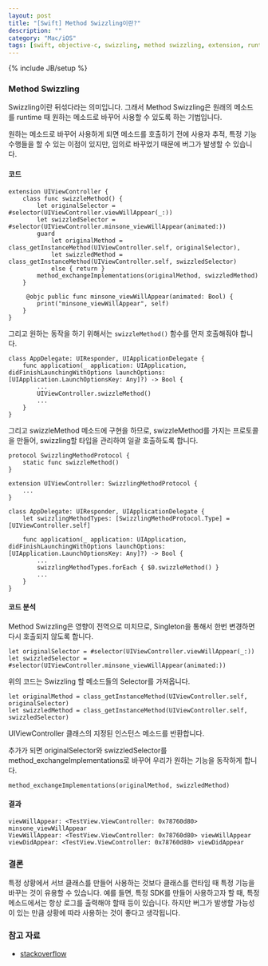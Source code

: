 ```yaml
---
layout: post
title: "[Swift] Method Swizzling이란?"
description: ""
category: "Mac/iOS"
tags: [swift, objective-c, swizzling, method swizzling, extension, runtime, selector, class_getInstanceMethod, method_exchangeImplementations]
---
```

{% include JB/setup %}

### Method Swizzling

Swizzling이란 뒤섞다라는 의미입니다. 그래서 Method Swizzling은 원래의 메소드를 runtime 때 원하는 메소드로 바꾸어 사용할 수 있도록 하는 기법입니다.

원하는 메소드로 바꾸어 사용하게 되면 메소드를 호출하기 전에 사용자 추적, 특정 기능 수행들을 할 수 있는 이점이 있지만, 임의로 바꾸었기 때문에 버그가 발생할 수 있습니다. 

#### 코드

```
extension UIViewController {
    class func swizzleMethod() {
        let originalSelector = #selector(UIViewController.viewWillAppear(_:))
        let swizzledSelector = #selector(UIViewController.minsone_viewWillAppear(animated:))
        guard
            let originalMethod = class_getInstanceMethod(UIViewController.self, originalSelector),
            let swizzledMethod = class_getInstanceMethod(UIViewController.self, swizzledSelector)
            else { return }
        method_exchangeImplementations(originalMethod, swizzledMethod)
    }

     @objc public func minsone_viewWillAppear(animated: Bool) {
        print("minsone_viewWillAppear", self)
    }
}
```

그리고 원하는 동작을 하기 위해서는 `swizzleMethod()` 함수를 먼저 호출해줘야 합니다.

```
class AppDelegate: UIResponder, UIApplicationDelegate {
	func application(_ application: UIApplication, didFinishLaunchingWithOptions launchOptions: [UIApplication.LaunchOptionsKey: Any]?) -> Bool {
		...
		UIViewController.swizzleMethod()
		...
	}
}
```

그리고 swizzleMethod 메소드에 구현을 하므로, swizzleMethod를 가지는 프로토콜을 만들어, swizzling할 타입을 관리하여 일괄 호출하도록 합니다.

```
protocol SwizzlingMethodProtocol {
	static func swizzleMethod()
}

extension UIViewController: SwizzlingMethodProtocol {
	...
}

class AppDelegate: UIResponder, UIApplicationDelegate {
	let swizzlingMethodTypes: [SwizzlingMethodProtocol.Type] = [UIViewController.self]

	func application(_ application: UIApplication, didFinishLaunchingWithOptions launchOptions: [UIApplication.LaunchOptionsKey: Any]?) -> Bool {
		...
		swizzlingMethodTypes.forEach { $0.swizzleMethod() }
		...
	}
}
```

#### 코드 분석

Method Swizzling은 영향이 전역으로 미치므로, Singleton을 통해서 한번 변경하면 다시 호출되지 않도록 합니다.

```
let originalSelector = #selector(UIViewController.viewWillAppear(_:))
let swizzledSelector = #selector(UIViewController.minsone_viewWillAppear(animated:))
```

위의 코드는 Swizzling 할 메소드들의 Selector를 가져옵니다.

```
let originalMethod = class_getInstanceMethod(UIViewController.self, originalSelector)
let swizzledMethod = class_getInstanceMethod(UIViewController.self, swizzledSelector)
```

UIViewController 클래스의 지정된 인스턴스 메소드를 반환합니다.

추가가 되면 originalSelector와 swizzledSelector를 method_exchangeImplementations로 바꾸어 우리가 원하는 기능을 동작하게 합니다.

```
method_exchangeImplementations(originalMethod, swizzledMethod)
```

#### 결과

	viewWillAppear: <TestView.ViewController: 0x78760d80> minsone_viewWillAppear 
	ViewWillAppear: <TestView.ViewController: 0x78760d80> viewWillAppear
	viewDidAppear: <TestView.ViewController: 0x78760d80> viewDidAppear

### 결론

특정 상황에서 서브 클래스를 만들어 사용하는 것보다 클래스를 런타임 때 특정 기능을 바꾸는 것이 유용할 수 있습니다. 예를 들면, 특정 SDK를 만들어 사용하고자 할 때, 특정 메소드에서는 항상 로그를 출력해야 할때 등이 있습니다. 하지만 버그가 발생할 가능성이 있는 만큼 상황에 따라 사용하는 것이 좋다고 생각됩니다.

### 참고 자료

* [stackoverflow](https://stackoverflow.com/questions/52366310/swift-method-swizzling)